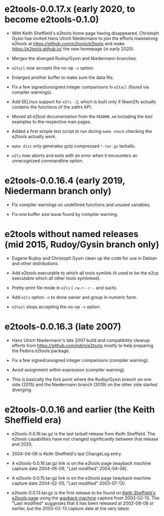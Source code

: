e2tools-0.0.17.x (early 2020, to become e2tools-0.1.0)
======================================================

  * With Keith Sheffield's e2tools home page having disappeared,
    Christoph Gysin has invited Hans Ulrich Niedermann to join the
    efforts maintaining e2tools at https://github.com/e2tools/e2tools
    and make https://e2tools.github.io/ the new homepage (in early
    2020).

  * Merges the diverged Rudoy/Gysin and Niedermann branches.

  * `e2tail` now accepts the no-op `-v` option.

  * Enlarged another buffer to make sure the data fits.

  * Fix a few signed/unsigned integer comparisons in `e2tail` (found
    via compiler warnings).

  * Add SELinux support for `e2ls -Z`, which is built only if
    libext2fs actually contains the functions of the xattrs API.

  * Moved all e2tool documentation from the `README.md` including the
    tool examples to the respective man pages.

  * Added a first simple test script to run during `make check`
    checking the e2tools actually work.

  * `make dist` only generates gzip compressed `*.tar.gz` tarballs.

  * `e2ls` now aborts and exits with an error when it encounters an
    unrecognized commandline option.


e2tools-0.0.16.4 (early 2019, Niedermann branch only)
=====================================================

  * Fix compiler warnings on undefined functions and unused variables.

  * Fix one buffer size issue found by compiler warning.


e2tools without named releases (mid 2015, Rudoy/Gysin branch only)
==================================================================

  * Eugene Rudoy and Christoph Gysin clean up the code for use in
    Debian and other distributions.

  * Add e2tools executable to which all tools symlink (it used to be
    the e2cp executable which all other tools symlinked).

  * Pretty-print file mode in `e2ls` (`-rw-r--r--` and such).

  * Add `e2ls` option `-n` to show owner and group in numeric form.

  * `e2tail` stops accepting the no-op `-v` option.


e2tools-0.0.16.3 (late 2007)
============================

  * Hans Ulrich Niedermann's late 2007 build and compatibility cleanup
    efforts from https://github.com/ndim/e2tools mostly to help
    preparing the Fedora e2tools package.

  * Fix a few signed/unsigned integer comparisons (compiler warning).

  * Avoid assignment within expression (compiler warning).

  * This is basically the fork point where the Rudoy/Gysin branch on
    one side (2015) and the Niedermann branch (2019) on the other side
    started diverging.


e2tools-0.0.16 and earlier (the Keith Sheffield era)
====================================================

  * e2tools-0.0.16.tar.gz is the last tarball release from Keith
    Sheffield.  The e2tools capabilities have not changed
    significantly between that release and 2020.

  * 2004-04-06 is Keith Sheffield's last ChangeLog entry.

  * A e2tools-0.0.16.tar.gz link is on the e2tools page (wayback
    machine capture date 2004-06-09, "Last modified" 2004-04-06).

  * A e2tools-0.0.15.tar.gz link is on the e2tools page (wayback
    machine capture date 2004-02-05, "Last modified" 2003-07-12).

  * e2tools-0.0.13.tar.gz is the first release to be found on [Keith
    Sheffield's e2tools
    page](http://home.earthlink.net/~k_sheff/sw/e2tools/) using the
    [wayback machine](https://web.archive.org/) capture from
    2003-02-13.  The "Last modified" suggestes that it has been
    released at 2002-08-08 or earlier, but the 2003-02-13 capture date
    at the very latest.
